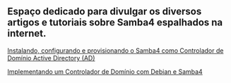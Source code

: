 ## Espaço dedicado para divulgar os diversos artigos e tutoriais sobre Samba4 espalhados na internet.

[Instalando, configurando e provisionando o Samba4 como Controlador de Domínio Active Directory (AD)](https://mundodacomputacaointegral.blogspot.com/search/label/Samba "Instalando, configurando e provisionando o Samba4 como Controlador de Domínio Active Directory (AD)")

[Implementando um Controlador de Domínio com Debian e Samba4](https://sempreupdate.com.br/2017/05/implementado-dominio-em-debian-com-samba-4.html "Implementando um Controlador de Domínio com Debian e Samba 4")



